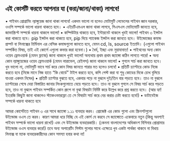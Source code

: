 ##  এই কোর্সটি করতে আপনার যা (করা/জানা/থাকা) লাগবে!
•	পাইথন প্রোগ্রামিং ল্যাঙ্গুয়েজ জানা থাকা লাগবে! একদম ভালো না হলেও মোটামুটি লেভেলের পাইথন জ্ঞান দরকার, ওওপি সম্পর্কে ভালো ধারনা থাকতে হবে। 
•	এইচটিএমএল জানা থাকা লাগবে, সিএসএস মোটামোটি জানতে হবে, জাভাস্ক্রিপ্ট সম্পর্কে ধারনা থাকলে ভালো!
•	কম্পিউটার থাকতে হবে, ইন্টারনেট থাকলে খুবই ভালো! পাইথন ৩ ইন্সটল করা থাকতে হবে। pip ইন্সটল করা থাকতে হবে, pip দিয়ে প্যাকেজ ইন্সটল করা জানতে হবে। উইন্ডোজের কমান্ড প্রম্পট বা লিনাক্সের টার্মিনাল এর বেসিক কমান্ডগুলো জানতে হবে, যেমন cd, ls, source ইত্যাদি। (এগুলো পাইথন সম্পর্কিত বিষয়, তাই এই কোর্সে এগুলো কভার করা হবেনা।)
•	ধৈর্য, ইচ্ছা এবং মুয়াযাবাত!
•	পাইথনের অন্য কোন ওয়েব ফ্রেমওয়ার্ক (যেমন ফ্ল্যাস্ক) জানা থাকলে খুবই ভালো! অন্যথায় প্রথম প্রথম জ্যাঙ্গো কঠিন লাগতে পারে!
•	অন্য কোন ল্যাঙ্গুয়েজের ওয়েব ফ্রেমওয়ার্ক (যেমন লারাভেল, রেইলস) জানা থাকলে ভালো! 
•	গুগলে সার্চ করা জানতে হবে। খুব ভালো না, মোটামুটি ভাবে সার্চ করে কোন বিষয় জানতে পারার মত হলেও চলবে!
•	প্রতিটি চ্যাপ্টারে কোড নিজে করতে হবে (নিজে মানে নিজ হাতে “কি বোর্ডে” টাইপ করতে হবে, কপি পেস্ট করা বা শুধু কোডের দিকে চোখ বুলিয়ে যাওয়া একদম নিষেধ)
•	প্রতিটি চ্যাপ্টার বুঝতে হবে, একবার পড়ে না বুঝলে দুই/তিন বার পড়তে হবে। তাও না বুঝলে চ্যাপ্টারের শেষে দেয়া বিস্তারিত জানার লিংকগুলোতে যেয়ে পড়তে হবে। তাও না বুঝলে গুগলে সে বিষয় সার্চ করে পড়তে হবে, তাও না বুঝলে পাইথন সম্পর্কিত কোন গ্রুপে না বুঝা বিষয়টা নির্দিষ্ট করে উল্লেখ করে প্রশ্ন করতে হবে। (আর হ্যা! ইংরেজি কিছুটা জানা থাকলেও স্ট্যাকওভারফ্লো তে সে বিষয়টা সার্চ করে বের করার চেষ্টা করতে হবে!) 
•	ডাটাবেইজ সম্পর্কে ধারনা থাকতে হবে

আমরা কোর্সেটতে পাইথন ৩ এর সাথে জ্যাঙ্গো ১.১১ ব্যবহার করব। প্রোজেক্ট এর কোড গুলো এবং স্ক্রিনশটগুলো উইন্ডোজ ওএস তে করব। কারণ আমরা ধরে নিচ্ছি যে এই কোর্স যে করবে সে জ্যাঙ্গোতে একেবারে নতুন (কিন্তু অবশ্যই পাইথন সম্পর্কে ভালো ধারনা রাখে!) এবং সে উইন্ডোজ ব্যবহারকারি। (কেননা বাংলাদেশের অধিকাংশ বিগিনার প্রোগ্রামার উইন্ডোজ ওএস ব্যবহার করে!)
তবে অন্য অপারেটিং সিস্টম গুলোর সাথে এক্ষেত্রে খুব একটা পার্থক্য থাকবে না বিধায় লিনাক্স বা ম্যাক ব্যবহারকারীদের কোন সমস্যা হবার কথা না!

